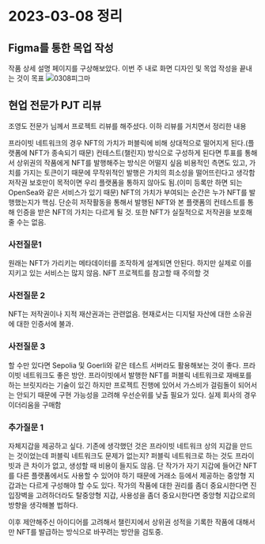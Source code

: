 # 2023-03-08 정리

## Figma를 통한 목업 작성

작품 상세 설명 페이지를 구상해보았다.
이번 주 내로 화면 디자인 및 목업 작성을 끝내는 것이 목표
![0308피그마](/uploads/471b2f7d60495c75ce793be525b7bee0/0308피그마.PNG)

## 현업 전문가 PJT 리뷰

조영도 전문가 님께서 프로젝트 리뷰를 해주셨다. 이하 리뷰를 거치면서 정리한 내용

프라이빗 네트워크의 경우 NFT의 가치가 퍼블릭에 비해 상대적으로 떨어지게 된다.(플랫폼에 NFT가 종속되기 때문)
컨테스트(챌린지) 방식으로 구성하게 된다면 투표를 통해서 상위권의 작품에게 NFT를 발행해주는 방식은 어떨지 싶음
비용적인 측면도 있고, 가치를 가지는 토큰이기 때문에 무작위적인 발행은 가치의 희소성을 떨어뜨린다고 생각함
저작권 보호만이 목적이면 우리 플랫폼을 통하지 않아도 됨.(이미 등록만 하면 되는 OpenSea와 같은 서비스가 있기 때문)
NFT의 가치가 부여되는 순간은 누가 NFT를 발행했는지가 핵심. 단순히 저작활동을 통해서 발행된 NFT와 본 플랫폼의 컨테스트를 통해 인증을 받은 NFT의 가치는 다르게 될 것. 또한 NFT가 실질적으로 저작권을 보호해줄 수는 없음.

### 사전질문1

원래는 NFT가 가리키는 메타데이터를 조작하게 설계되면 안된다. 하지만 실제로 이를 지키고 있는 서비스는 많지 않음. NFT 프로젝트를 참고할 때 주의할 것

### 사전질문 2

NFT는 저작권이나 지적 재산권과는 관련없음. 현재로서는 디지털 자산에 대한 소유권에 대한 인증서에 불과.

### 사전질문 3

할 수만 있다면 Sepolia 및 Goerli와 같은 테스트 서버라도 활용해보는 것이 좋다. 프라이빗 네트워크도 좋은 방안. 프라이빗에서 발행한 NFT를 퍼블릭 네트워크로 재배포를 하는 브릿지라는 기술이 있긴 하지만 프로젝트 진행에 있어서 가스비가 걸림돌이 되어서는 안되기 때문에 구현 가능성을 고려해 우선순위를 낮출 필요가 있다. 실제 회사의 경우 이더리움을 구매함

### 추가질문 1

자체지갑을 제공하고 싶다. 기존에 생각했던 것은 프라이빗 네트워크 상의 지갑을 만드는 것이었는데 퍼블릭 네트워크도 문제가 없는지?
퍼블릭 네트워크로 하는 것도 프라이빗과 큰 차이가 없고, 생성할 때 비용이 들지도 않음. 단 작가가 자기 지갑에 들어간 NFT를 다른 플랫폼에서도 사용할 수 있어야 하기 때문에 거래소 등에서 제공하는 중앙형 지갑과는 다르게 구성해야 할 수도 있다.
작가의 작품에 대한 권리를 좀더 중요시한다면 진입장벽을 고려하더라도 탈중앙형 지갑, 사용성을 좀더 중요시한다면 중앙형 지갑으로의 방향을 생각해볼 법하다.

이후 제안해주신 아이디어를 고려해서 챌린지에서 상위권 성적을 기록한 작품에 대해서만 NFT를 발급하는 방식으로 바꾸려는 방안을 검토중.
